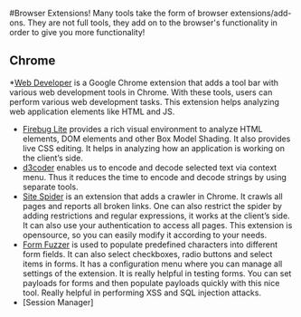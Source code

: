 #Browser Extensions!
Many tools take the form of browser extensions/add-ons. They are not full tools, they add on to the browser's functionality in order to give you more functionality!

Chrome
----
*[Web Developer](https://chrome.google.com/webstore/detail/web-developer/bfbameneiokkgbdmiekhjnmfkcnldhhm) is a Google Chrome extension that adds a tool bar with various web development tools in Chrome. With these tools, users can perform various web development tasks. This extension helps analyzing web application elements like HTML and JS.
* [Firebug Lite](https://chrome.google.com/webstore/detail/firebug-lite-for-google-c/bmagokdooijbeehmkpknfglimnifench) provides a rich visual environment to analyze HTML elements, DOM elements and other Box Model Shading. It also provides live CSS editing. It helps in analyzing how an application is working on the client’s side.
* [d3coder](https://chrome.google.com/webstore/detail/d3coder/gncnbkghencmkfgeepfaonmegemakcol?hl=en-US) enables us to encode and decode selected text via context menu. Thus it reduces the time to encode and decode strings by using separate tools. 
* [Site Spider](https://chrome.google.com/webstore/detail/site-spider/ddlodfbcplakmddhdlffebcggbbighda) is an extension that adds a crawler in Chrome. It crawls all pages and reports all broken links. One can also restrict the spider by adding restrictions and regular expressions, it works at the client’s side. It can also use your authentication to access all pages. This extension is opensource, so you can easily modify it according to your needs.
* [Form Fuzzer](https://chrome.google.com/webstore/detail/form-fuzzer/cbpplldpcdcfejdaldmnfhlodoadjhii) is used to populate predefined characters into different form fields. It can also select checkboxes, radio buttons and select items in forms. It has a configuration menu where you can manage all settings of the extension. It is really helpful in testing forms. You can set payloads for forms and then populate payloads quickly with this nice tool. Really helpful in performing XSS and SQL injection attacks.
* [Session Manager]